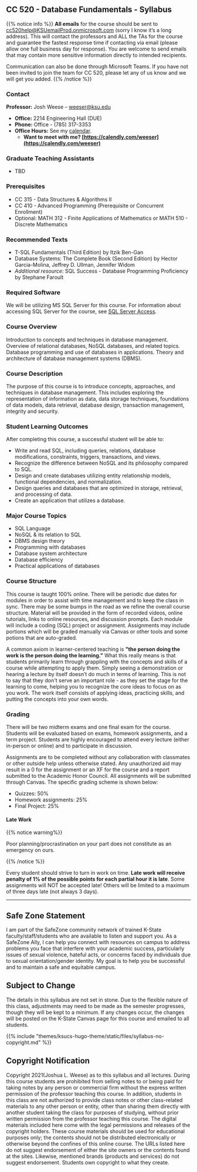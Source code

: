 ## CC 520 - Database Fundamentals - Syllabus

{{% notice info %}}
**All emails** for the course should be sent to [cc520help@KSUemailProd.onmicrosoft.com](mailto:cc520help@KSUemailProd.onmicrosoft.com?subject=CC20520%20Help) (sorry I know it’s a long address). This will contact the professors and ALL the TAs for the course and guarantee the fastest response time if contacting via email (please allow one full business day for response). You are welcome to send emails that may contain more sensitive information directly to intended recipients.

Communication can also be done through Microsoft Teams.  If you have not been invited to join the team for CC 520, please let any of us know and we will get you added.
{{% /notice %}}

### Contact

**Professor:** Josh Weese – [weeser@ksu.edu](mailto:weeser@ksu.edu)   

- **Office:** 2214 Engineering Hall (DUE)  
- **Phone:** Office - (785) 317-3353  
- **Office  Hours:** See my [calendar](http://weeser.net/calendar/).     
    - **Want  to meet with me? [https://calendly.com/weeser](https://calendly.com/weeser)**  

### Graduate Teaching Assistants

* TBD

### Prerequisites

* CC 315 - Data Structures & Algorithms II
* CC 410 - Advanced Programming (Prerequisite or Concurrent Enrollment)
* Optional: MATH 312 - Finite Applications of Mathematics or MATH 510 - Discrete Mathematics

### Recommended Texts

- T-SQL Fundamentals (Third Edition) by Itzik Ben-Gan
- Database Systems: The Complete Book (Second Edition) by Hector Garcia-Molina, Jeffrey D. Ullman, Jennifer Widom
- *Additional resource:* SQL Success - Database Programming Proficiency by Stephane Faroult

### Required Software

We will be utilizing MS SQL Server for this course.  For information about accessing SQL Server for the course, see [SQL Server Access](https://k-state.instructure.com/courses/116923/pages/sql-server-access). 

### Course Overview

Introduction to concepts and techniques in database management. Overview of relational databases, NoSQL databases, and related topics. Database programming and use of databases in applications. Theory and architecture of database management systems (DBMS).

### Course Description

The purpose of this course is to introduce concepts, approaches, and techniques in database management. This includes exploring the representation of information as data, data storage techniques, foundations of data models, data retrieval, database design, transaction management, integrity and security.

### Student Learning Outcomes

After completing this course, a successful student will be able to:
* Write and read SQL, including queries, relations, database modifications, constraints, triggers, transactions, and views.
* Recognize the difference between NoSQL and its philosophy compared to SQL.
* Design and create databases utilizing entity relationship models, functional dependencies, and normalization.
* Design queries and databases that are optimized in storage, retrieval, and processing of data.
* Create an application that utilizes a database.

### Major Course Topics

* SQL Language
* NoSQL & its relation to SQL
* DBMS design theory
* Programming with databases
* Database system architecture
* Database efficiency
* Practical applications of databases

###  Course Structure
This course is taught 100% online.  There will be periodic due dates for modules in order to assist with time management and to keep the class in sync.  There may be some bumps in the road as we refine the overall course structure. Material will be provided in the form of recorded videos, online tutorials, links to online resources, and discussion prompts. Each module will include a coding (SQL) project or assignment. Assignments may include portions which will be graded manually via Canvas or other tools and some potions that are auto-graded.

A common axiom in learner-centered teaching is **"the person doing the work is the person doing the learning."** What this really means is that students primarily learn through grappling with the concepts and skills of a course while attempting to apply them. Simply seeing a demonstration or hearing a lecture by itself doesn’t do much in terms of learning. This is not to say that they don't serve an important role - as they set the stage for the learning to come, helping you to recognize the core ideas to focus on as you work. The work itself consists of applying ideas, practicing skills, and putting the concepts into your own words.

### Grading
There will be two midterm exams and one final exam for the course. Students will be evaluated based on exams, homework assignments, and a term project. Students are highly encouraged to attend every lecture (either in-person or online) and to participate in discussion. 

Assignments are to be completed without any collaboration with classmates or other outside help unless otherwise stated. Any unauthorized aid may result in a 0 for the assignment or an XF for the course and a report submitted to the Academic Honor Council. All assignments will be submitted through Canvas. The specific grading scheme is shown below:

- Quizzes: 50%
- Homework assignments: 25%
- Final Project: 25%
#### Late Work

{{% notice warning%}}

Poor planning/procrastination on your part does not constitute as an emergency on ours.

{{% /notice %}}

Every student should strive to turn in work on time. **Late work will receive penalty of 1% of the possible points for each partial hour it is late**. Some assignments will NOT be accepted late! Others will be limited to a maximum of three days late (not always 3 days). 

<hr/>

## Safe Zone Statement

I am part of the SafeZone community network of trained K-State  faculty/staff/students who are available to listen and support you. As a SafeZone Ally, I can help you connect with resources on campus to  address problems you face that interfere with your academic success,  particularly issues of sexual violence, hateful acts, or concerns faced  by individuals due to sexual orientation/gender identity. My goal is to  help you be successful and to maintain a safe and equitable campus.

## Subject to Change

The details in this syllabus are not set in stone. Due to the flexible nature of this class, adjustments may need to be made as the semester progresses, though they will be kept to a minimum. If any changes occur, the changes will be posted on the K-State Canvas page for this course and emailed to all students.

{{% include "themes/ksucs-hugo-theme/static/files/syllabus-no-copyright.md" %}}

##  Copyright Notification

Copyright 2021(Joshua L. Weese) as to this syllabus and all lectures. During  this course students are prohibited from selling notes to or being paid  for taking notes by any person or commercial firm without the express  written permission of the professor teaching this course. In addition,  students in this class are not authorized to provide class notes or  other class-related materials to any other person or entity, other than  sharing them directly with another student taking the class for purposes of studying, without prior written permission from the professor  teaching this course. The digital materials included here come with the legal permissions and releases of the copyright holders.  These course materials should be used for educational purposes only; the contents should not be distributed electronically or otherwise beyond the confines of this online course.  The URLs listed here do not suggest endorsement of either the site owners or the contents found at the sites.  Likewise, mentioned brands (products and services) do not suggest endorsement.  Students own copyright to what they create.